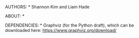 AUTHORS:
	* Shannon Kim and Liam Hade

ABOUT:
	*

DEPENDENCIES:
	* Graphviz (for the Python draft), which can be downloaded here: https://www.graphviz.org/download/